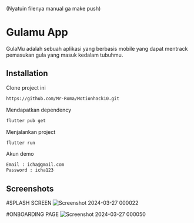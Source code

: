(Nyatuin filenya manual ga make push)
# Gulamu App

GulaMu adalah sebuah aplikasi yang berbasis mobile yang dapat mentrack pemasukan gula yang masuk kedalam tubuhmu.

## Installation

Clone project ini

```bash
https://github.com/Mr-Roma/Motionhack10.git
```

Mendapatkan dependency

```bash
flutter pub get
```

Menjalankan project

```bash
flutter run
```

Akun demo

```bash
Email : icha@gmail.com
Password : icha123
```

## Screenshots

#SPLASH SCREEN
![Screenshot 2024-03-27 000022](https://github.com/Mr-Roma/Motionhack10/assets/114415380/ccbcd8d2-c713-42d1-8c69-94ccb8229bea)

#ONBOARDING PAGE
![Screenshot 2024-03-27 000050](https://github.com/Mr-Roma/Motionhack10/assets/114415380/5ede37f1-c8e4-4b07-a0b8-03a6a3d65ae7)










